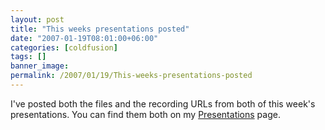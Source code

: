 ```yaml
---
layout: post
title: "This weeks presentations posted"
date: "2007-01-19T08:01:00+06:00"
categories: [coldfusion]
tags: []
banner_image: 
permalink: /2007/01/19/This-weeks-presentations-posted
---
```


I've posted both the files and the recording URLs from both of this week's presentations. You can find them both on my <a href="http://ray.camdenfamily.com/presentations.cfm">Presentations</a> page.